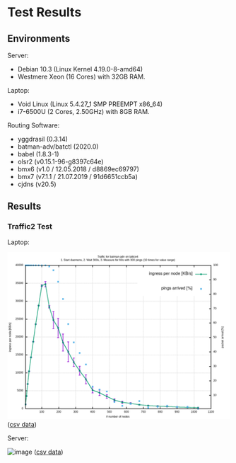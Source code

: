 # Test Results

## Environments

Server:

* Debian 10.3 (Linux Kernel 4.19.0-8-amd64)
* Westmere Xeon (16 Cores) with 32GB RAM.

Laptop:

* Void Linux (Linux 5.4.27_1 SMP PREEMPT x86_64)
* i7-6500U (2 Cores, 2.50GHz) with 8GB RAM.

Routing Software:

* yggdrasil (0.3.14)
* batman-adv/batctl (2020.0)
* babel (1.8.3-1)
* olsr2 (v0.15.1-96-g8397c64e)
* bmx6 (v1.0 / 12.05.2018 / d8869ec69797)
* bmx7 (v7.1.1 / 21.07.2019 / 91d6651ccb5a)
* cjdns (v20.5)

## Results

### Traffic2 Test

Laptop:

![image](traffic2-batman-adv-lattice4_laptop.png)
([csv data](traffic2-batman-adv-lattice4_laptop.csv))

Server:

![image](traffic2-batman-adv-lattice4_server.png)
([csv data](traffic2-batman-adv-lattice4_server.csv))
